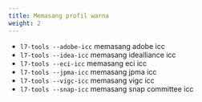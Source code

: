 ```yaml
---
title: Memasang profil warna
weight: 2
---
```


- `l7-tools --adobe-icc`    memasang adobe icc
- `l7-tools --idea-icc`     memasang idealliance icc
- `l7-tools --eci-icc`      memasang eci icc
- `l7-tools --jpma-icc`     memasang jpma icc
- `l7-tools --vigc-icc`     memasang vigc icc
- `l7-tools --snap-icc`     memasang snap committee icc
